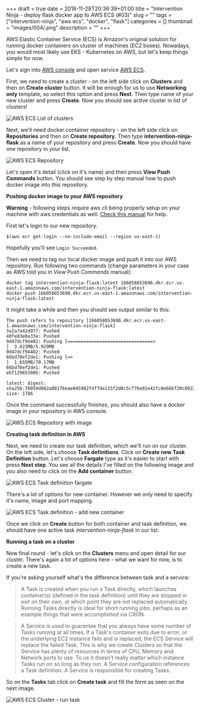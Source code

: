 +++
draft = true
date = 2018-11-28T20:36:39+01:00
title = "Intervention Ninja - deploy flask docker app to AWS ECS (#03)"
slug = ""
tags = ["intervention-ninja", "aws ecs", "docker", "flask"]
categories = []
thumbnail = "images/004/.png"
description = ""
+++

AWS Elastic Container Service (ECS) is Amazon's original solution for running docker containers on cluster of machines (EC2 boxes). 
Nowadays, you would most likely use EKS - Kubernetes on AWS, but let's keep things simple for now.

Let's sign into <a href="https://console.aws.amazon.com" target="_blank">AWS console</a> and 
open service <a href="https://console.aws.amazon.com/ecs/" target="_blank">AWS ECS</a>.

First, we need to create a cluster - on the left side click on **Clusters** and then on **Create cluster** button.
It will be enough for us to use **Networking only** template, so select this option and press **Next**. 
Then type name of your new cluster and press **Create**. Now you should see active cluster in list of clusters!

![AWS ECS List of clusters](images/ecs_clusters.png)

Next, we'll need docker container repository - on the left side click on **Repositories** and then on **Create repository**.
Then type **intervention-ninja-flask** as a name of your repository and press **Create**. Now you should have one repository in your list. 

![AWS ECS Repository](images/ecs_repository.png)

Let's open it's detail (click on it's name) and then press **View Push Commands** button.
You should see step by step manual how to push docker image into this repository.

**Pushing docker image to your AWS repository**

**Warning** - following steps require aws cli being properly setup on your machine with aws credentials as well. 
<a href="https://docs.aws.amazon.com/cli/latest/userguide/cli-chap-getting-started.html" target="_blank">Check this manual</a> for help. 

First let's login to our new repository.

```
$(aws ecr get-login --no-include-email --region us-east-1)
```

Hopefully you'll see ```Login Succeeded```.

Then we need to tag our local docker image and push it into our AWS repository. Run following two commands 
(change parameters in your case as AWS told you in *View Push Commands* manual):

``` 
docker tag intervention-ninja-flask:latest 166058053690.dkr.ecr.us-east-1.amazonaws.com/intervention-ninja-flask:latest
docker push 166058053690.dkr.ecr.us-east-1.amazonaws.com/intervention-ninja-flask:latest
```

It might take a while and then you should see output similar to this:

``` 
The push refers to repository [166058053690.dkr.ecr.us-east-1.amazonaws.com/intervention-ninja-flask]
3a1a7a42d977: Pushed 
40fe83e8a33e: Pushed 
9d47dcf94482: Pushing [================================>                  ]  3.823MB/5.929MB
9d47dcf94482: Pushed 
66bd78ef2de1: Pushing [=>                                                 ]  1.655MB/70.17MB
66bd78ef2de1: Pushed 
ebf12965380b: Pushed 

latest: digest: sha256:70059d082a08176eae045982f4f7de115f2d0c5cf76e92e42fc0e66bf20c0922 size: 1786
```

 Once the command successfully finishes, you should also have a docker image in your repository in AWS console.
 
![AWS ECS Repository with image](images/ecs_repository_image.png)

**Creating task definition in AWS**

Next, we need to create our task definition, which we'll run on our cluster. On the left side, let's choose **Task definitions**. 
Click on **Create new Task Definition** button. Let's choose **Fargate** type as it's easier to start with press **Next step**.
You see all the details I've filled on the following image and you also need to click on the **Add container** button. 

![AWS ECS Task definition fargate](images/ecs_task_definition_fargate.png)

There's a lot of options for new container. However we only need to specify it's name, image and port mapping. 

![AWS ECS Task definition - add new container](images/ecs_task_definition_container.png)

Once we click on **Create** button for both container and task definition, we should have one active task *intervention-ninja-flask* in our list.

**Running a task on a cluster**

Now final round - let's click on the **Clusters** menu and open detail for our cluster. 
There's again a lot of options here - what we want for now, is to create a new task.

If you're asking yourself what's the difference between task and a service: 

> A Task is created when you run a Task directly, which launches container(s) (defined in the task definition) until they are stopped or exit on their own, at which point they are not replaced automatically. Running Tasks directly is ideal for short running jobs, perhaps as an example things that were accomplished via CRON.

> A Service is used to guarantee that you always have some number of Tasks running at all times. If a Task's container exits due to error, or the underlying EC2 instance fails and is replaced, the ECS Service will replace the failed Task. This is why we create Clusters so that the Service has plenty of resources in terms of CPU, Memory and Network ports to use. To us it doesn't really matter which instance Tasks run on so long as they run. A Service configuration references a Task definition. A Service is responsible for creating Tasks. 

So on the **Tasks** tab click on **Create task** and fill the form as seen on the next image.

![AWS ECS Cluster - run task](images/ecs_run_task.png)